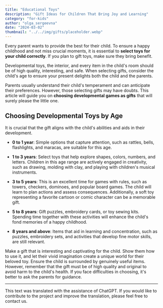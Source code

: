 ```yaml
---
title: "Educational Toys"
description: "Gift Ideas for Children That Bring Joy and Learning"
category: "for-kids"
author: "olga_sergeevna"
date: "2024-03-02"
thumbnail: "../../img/gifts/placeholder.webp"
---
```


Every parent wants to provide the best for their child. To ensure a happy childhood and not miss crucial moments, it is essential to **select toys for your child correctly**. If you plan to gift toys, make sure they bring benefit.

Developmental toys, the interior, and every item in the child's room should be of high quality, interesting, and safe. When selecting gifts, consider the child's age to ensure your present delights both the child and the parents.

Parents usually understand their child's temperament and can anticipate their preferences. However, those selecting gifts may have doubts. This article will guide you on **choosing developmental games as gifts** that will surely please the little one.

## Choosing Developmental Toys by Age

It is crucial that the gift aligns with the child's abilities and aids in their development.

- **0 to 1 year**: Simple options that capture attention, such as rattles, bells, flashlights, and maracas, are suitable for this age.

- **1 to 3 years**: Select toys that help explore shapes, colors, numbers, and letters. Children in this age range are actively engaged in creativity, such as drawing, molding with clay, and playing with children's musical instruments.

- **3 to 5 years**: This is an excellent time for games with rules, such as towers, checkers, dominoes, and popular board games. The child will learn to plan actions and assess consequences. Additionally, a soft toy representing a favorite cartoon or comic character can be a memorable gift.

- **5 to 8 years**: Gift puzzles, embroidery cards, or toy sewing kits. Spending time together with these activities will enhance the child's fond memories of a happy childhood.

- **8 years and above**: Items that aid in learning and concentration, such as puzzles, embroidery sets, and activities that develop fine motor skills, are still relevant.

Make a gift that is interesting and captivating for the child. Show them how to use it, and let their vivid imagination create a unique world for their beloved toy. Ensure the child is surrounded by genuinely useful items. However, remember that the gift must be of high quality and original to avoid harm to the child's health. If you face difficulties in choosing, it's better to ask the parents for guidance.

---

This text was translated with the assistance of ChatGPT. If you would like to contribute to the project and improve the translation, please feel free to contact us.

